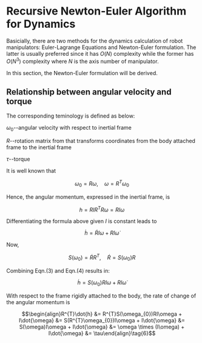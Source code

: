 # Recursive Newton-Euler Algorithm for Dynamics

Basicially, there are two methods for the dynamics calculation of robot manipulators: Euler-Lagrange Equations and Newton-Euler formulation. The latter is usually preferred since it has $O(N)$ complexity while the former has $O(N^{3})$ complexity where $N$ is the axis number of manipulator.

In this section, the Newton-Euler formulation will be derived.

## Relationship between angular velocity and torque

The corresponding teminology is defined as below:

$\omega_{0}$--angular velocity with respect to inertial frame

$R$--rotation matrix from that transforms coordinates from the body attached frame to the inertial frame

$\tau$--torque

It is well known that 

$$\omega_{0} = R\omega, \quad \omega=R^{T}\omega_{0}\tag{1}$$

Hence, the angular momentum, expressed in the inertial frame, is

$$h = RIR^{T}R\omega=RI\omega\tag{2}$$

Differentiating the formula above given $I$ is constant leads to

$$\dot{h} = \dot{R}I\omega + RI\dot{\omega}\tag{3}$$

Now,

$$S(\omega_{0}) = \dot{R}R^{T}, \quad \dot{R}=S(\omega_{0})R\tag{4}$$

Combining Eqn.(3) and Eqn.(4) results in:

$$\dot{h} = S(\omega_{0})RI\omega + RI\dot{\omega}\tag{5}$$

With respect to the frame rigidly attached to the body, the rate of change of the angular momentum is

$$\begin{align}R^{T}\dot{h} &= R^{T}S(\omega_{0})RI\omega + I\dot{\omega}
                            &= S(R^{T}\omega_{0})I\omega + I\dot{\omega}
                            &= S(\omega)I\omega + I\dot{\omega}
                            &= \omega \times (I\omega) + I\dot{\omega}
                            &= \tau\end{align}\tag{6}$$
